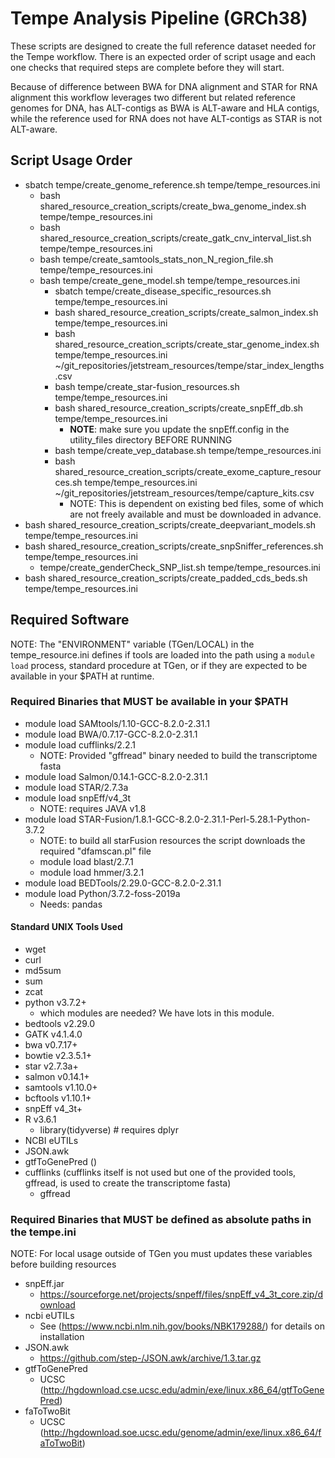 # Tempe Analysis Pipeline (GRCh38)

These scripts are designed to create the full reference dataset needed for the Tempe workflow.
There is an expected order of script usage and each one checks that required steps are complete
before they will start.

Because of difference between BWA for DNA alignment and STAR for RNA alignment this workflow leverages
two different but related reference genomes for DNA, has ALT-contigs as BWA is ALT-aware and HLA contigs,
while the reference used for RNA does not have ALT-contigs as STAR is not ALT-aware.

## Script Usage Order

* sbatch tempe/create_genome_reference.sh tempe/tempe_resources.ini
  * bash shared_resource_creation_scripts/create_bwa_genome_index.sh tempe/tempe_resources.ini
  * bash shared_resource_creation_scripts/create_gatk_cnv_interval_list.sh tempe/tempe_resources.ini
  * bash tempe/create_samtools_stats_non_N_region_file.sh tempe/tempe_resources.ini
  * bash tempe/create_gene_model.sh tempe/tempe_resources.ini
    * sbatch tempe/create_disease_specific_resources.sh tempe/tempe_resources.ini
    * bash shared_resource_creation_scripts/create_salmon_index.sh tempe/tempe_resources.ini
    * bash shared_resource_creation_scripts/create_star_genome_index.sh tempe/tempe_resources.ini ~/git_repositories/jetstream_resources/tempe/star_index_lengths.csv
    * bash tempe/create_star-fusion_resources.sh tempe/tempe_resources.ini
    * bash shared_resource_creation_scripts/create_snpEff_db.sh tempe/tempe_resources.ini
      * **NOTE**: make sure you update the snpEff.config in the utility_files directory BEFORE RUNNING
    * bash tempe/create_vep_database.sh tempe/tempe_resources.ini
    * bash shared_resource_creation_scripts/create_exome_capture_resources.sh tempe/tempe_resources.ini ~/git_repositories/jetstream_resources/tempe/capture_kits.csv
      * NOTE: This is dependent on existing bed files, some of which are not freely available and must be downloaded in advance.
* bash shared_resource_creation_scripts/create_deepvariant_models.sh tempe/tempe_resources.ini
* bash shared_resource_creation_scripts/create_snpSniffer_references.sh tempe/tempe_resources.ini
  * tempe/create_genderCheck_SNP_list.sh tempe/tempe_resources.ini
* bash shared_resource_creation_scripts/create_padded_cds_beds.sh tempe/tempe_resources.ini

## Required Software

NOTE: The "ENVIRONMENT" variable (TGen/LOCAL) in the tempe_resource.ini defines if tools are loaded into the path using a `module load`
process, standard procedure at TGen, or if they are expected to be available in your $PATH at runtime.

### Required Binaries that MUST be available in your $PATH

* module load SAMtools/1.10-GCC-8.2.0-2.31.1
* module load BWA/0.7.17-GCC-8.2.0-2.31.1
* module load cufflinks/2.2.1
  * NOTE: Provided "gffread" binary needed to build the transcriptome fasta
* module load Salmon/0.14.1-GCC-8.2.0-2.31.1
* module load STAR/2.7.3a
* module load snpEff/v4_3t
  * NOTE: requires JAVA v1.8
* module load STAR-Fusion/1.8.1-GCC-8.2.0-2.31.1-Perl-5.28.1-Python-3.7.2
  * NOTE: to build all starFusion resources the script downloads the required "dfamscan.pl" file
  * module load blast/2.7.1
  * module load hmmer/3.2.1
* module load BEDTools/2.29.0-GCC-8.2.0-2.31.1
* module load Python/3.7.2-foss-2019a
  * Needs: pandas

#### Standard UNIX Tools Used

* wget
* curl
* md5sum
* sum
* zcat
* python v3.7.2+
  * which modules are needed? We have lots in this module.
* bedtools v2.29.0
* GATK v4.1.4.0
* bwa v0.7.17+
* bowtie v2.3.5.1+
* star v2.7.3a+
* salmon v0.14.1+
* samtools v1.10.0+
* bcftools v1.10.1+
* snpEff v4_3t+
* R v3.6.1
  * library(tidyverse) # requires dplyr
* NCBI eUTILs
* JSON.awk
* gtfToGenePred ()
* cufflinks (cufflinks itself is not used but one of the provided tools, gffread, is used to create the transcriptome fasta)
  * gffread

### Required Binaries that MUST be defined as absolute paths in the tempe.ini

NOTE: For local usage outside of TGen you must updates these variables before building resources

* snpEff.jar
  * <https://sourceforge.net/projects/snpeff/files/snpEff_v4_3t_core.zip/download>
* ncbi eUTILs
  * See (<https://www.ncbi.nlm.nih.gov/books/NBK179288/>) for details on installation
* JSON.awk
  * <https://github.com/step-/JSON.awk/archive/1.3.tar.gz>
* gtfToGenePred
  * UCSC (<http://hgdownload.cse.ucsc.edu/admin/exe/linux.x86_64/gtfToGenePred>)
* faToTwoBit
  * UCSC (<http://hgdownload.soe.ucsc.edu/genome/admin/exe/linux.x86_64/faToTwoBit>)
